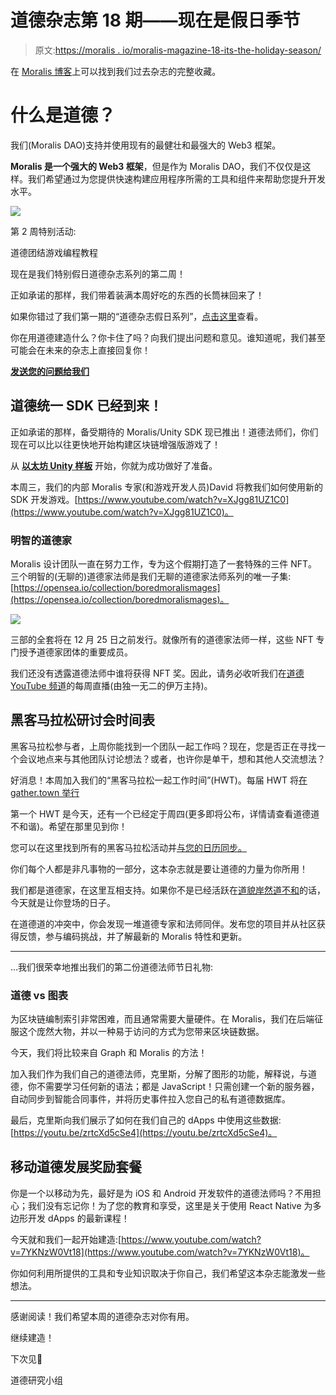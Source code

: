 # 道德杂志第 18 期——现在是假日季节

> 原文:[https://moralis . io/moralis-magazine-18-its-the-holiday-season/](https://moralis.io/moralis-magazine-18-its-the-holiday-season/)

在 [Moralis 博客](https://moralis.io/?s=magazine&asp_active=1&p_asid=1&p_asp_data=1&current_page_id=3594&qtranslate_lang=0&filters_changed=0&filters_initial=1&asp_gen%5B%5D=title&asp_gen%5B%5D=content&asp_gen%5B%5D=excerpt&customset%5B%5D=post)上可以找到我们过去杂志的完整收藏。

# 什么是道德？

我们(Moralis DAO)支持并使用现有的最健壮和最强大的 Web3 框架。

**Moralis 是一个强大的 Web3 框架**，但是作为 Moralis DAO，我们不仅仅是这样。我们希望通过为您提供快速构建应用程序所需的工具和组件来帮助您提升开发水平。

![](../Images/b14c0fdafa84fff81b5d18438b5a24ce.png)

第 2 周特别活动:

道德团结游戏编程教程

现在是我们特别假日道德杂志系列的第二周！

正如承诺的那样，我们带着装满本周好吃的东西的长筒袜回来了！

如果你错过了我们第一期的“道德杂志假日系列”，[点击这里](https://moralis.io/moralis-magazine-issue-17-the-most-wonderful-time-of-the-year/?utm_source=customerio&utm_medium=email&utm_campaign=moralis-magazine18)查看。

你在用道德建造什么？你卡住了吗？向我们提出问题和意见。谁知道呢，我们甚至可能会在未来的杂志上直接回复你！

[**发送您的问题给我们**](https://ivanontech.typeform.com/to/R9K5lnGe)

## **道德统一 SDK 已经到来！**

正如承诺的那样，备受期待的 Moralis/Unity SDK 现已推出！道德法师们，你们现在可以比以往更快地开始构建区块链增强版游戏了！

从 [**以太坊 Unity 样板**](https://github.com/ethereum-boilerplate/ethereum-unity-boilerplate) 开始，你就为成功做好了准备。

本周三，我们的内部 Moralis 专家(和游戏开发人员)David 将教我们如何使用新的 SDK 开发游戏。[https://www.youtube.com/watch?v=XJgg81UZ1C0](https://www.youtube.com/watch?v=XJgg81UZ1C0)。

### 明智的道德家

Moralis 设计团队一直在努力工作，专为这个假期打造了一套特殊的三件 NFT。三个明智的(无聊的)道德家法师是我们无聊的道德家法师系列的唯一子集:[https://opensea.io/collection/boredmoralismages](https://opensea.io/collection/boredmoralismages)。

![](../Images/87c691443502849efc293f8435e5f89f.png)

三部的全套将在 12 月 25 日之前发行。就像所有的道德家法师一样，这些 NFT 专门授予道德家团体的重要成员。

我们还没有透露道德法师中谁将获得 NFT 奖。因此，请务必收听我们在[道德 YouTube 频道](https://www.youtube.com/c/MoralisWeb3/featured?utm_source=customerio&utm_medium=email&utm_campaign=moralis-magazine18)的每周直播(由独一无二的伊万主持)。

## 黑客马拉松研讨会时间表

黑客马拉松参与者，上周你能找到一个团队一起工作吗？现在，您是否正在寻找一个会议地点来与其他团队讨论想法？或者，也许你是单干，想和其他人交流想法？

好消息！本周加入我们的“黑客马拉松一起工作时间”(HWT)。每届 HWT 将[在 gather.town 举行](https://gather.town/app/Hs08YcPLXtTzuOqc/Moralis%20Space)

第一个 HWT 是今天，还有一个已经定于周四(更多即将公布，详情请查看道德道不和谐)。希望在那里见到你！

您可以在这里找到所有的黑客马拉松活动并[与您的日历同步。](https://calendar.google.com/calendar/u/0/r?cid=Y191ZDg3YzhiNG1vYm43a210Y244dWIyOXV2OEBncm91cC5jYWxlbmRhci5nb29nbGUuY29t)

你们每个人都是非凡事物的一部分，这本杂志就是要让道德的力量为你所用！

我们都是道德家，在这里互相支持。如果你不是已经活跃在[道貌岸然道不和](https://discord.com/invite/P9N9HF97hH)的话，今天就是让你登场的日子。

在道德道的冲突中，你会发现一堆道德专家和法师同伴。发布您的项目并从社区获得反馈，参与编码挑战，并了解最新的 Moralis 特性和更新。

* * *

…我们很荣幸地推出我们的第二份道德法师节日礼物:

### **道德 vs 图表**

为区块链编制索引非常困难，而且通常需要大量硬件。在 Moralis，我们在后端征服这个庞然大物，并以一种易于访问的方式为您带来区块链数据。

今天，我们将比较来自 Graph 和 Moralis 的方法！

加入我们作为我们自己的道德法师，克里斯，分解了图形的功能，解释说，与道德，你不需要学习任何新的语法；都是 JavaScript！只需创建一个新的服务器，自动同步到智能合同事件，并将历史事件拉入您自己的私有道德数据库。

最后，克里斯向我们展示了如何在我们自己的 dApps 中使用这些数据:[https://youtu.be/zrtcXd5cSe4](https://youtu.be/zrtcXd5cSe4)。

## **移动道德发展奖励套餐**

你是一个以移动为先，最好是为 iOS 和 Android 开发软件的道德法师吗？不用担心；我们没有忘记你！为了您的教育和享受，这里是关于使用 React Native 为多边形开发 dApps 的最新课程！

今天就和我们一起开始建造:[https://www.youtube.com/watch?v=7YKNzW0Vt18](https://www.youtube.com/watch?v=7YKNzW0Vt18)。

你如何利用所提供的工具和专业知识取决于你自己，我们希望这本杂志能激发一些想法。

* * *

感谢阅读！我们希望本周的道德杂志对你有用。

继续建造！

下次见💚

道德研究小组